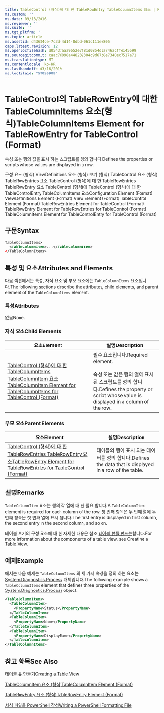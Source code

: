 ```yaml
---
title: TableControl (형식)에 대 한 TableRowEntry TableColumnItems 요소 | Microsoft Docs
ms.custom: ''
ms.date: 09/13/2016
ms.reviewer: ''
ms.suite: ''
ms.tgt_pltfrm: ''
ms.topic: article
ms.assetid: d43684ce-7c3d-4d14-8dbd-061c111ee805
caps.latest.revision: 12
ms.openlocfilehash: d05437aaa9652e7f81d0854d1a746acffe145699
ms.sourcegitcommit: caac7d098a448232304c9d6728e7340ec7517a71
ms.translationtype: MT
ms.contentlocale: ko-KR
ms.lasthandoff: 03/16/2019
ms.locfileid: "58056909"
---
```

# <a name="tablecolumnitems-element-for-tablerowentry-for-tablecontrol-format"></a><span data-ttu-id="c66f0-102">TableControl의 TableRowEntry에 대한 TableColumnItems 요소(형식)</span><span class="sxs-lookup"><span data-stu-id="c66f0-102">TableColumnItems Element for TableRowEntry for TableControl (Format)</span></span>

<span data-ttu-id="c66f0-103">속성 또는 행의 값을 표시 하는 스크립트를 정의 합니다.</span><span class="sxs-lookup"><span data-stu-id="c66f0-103">Defines the properties or scripts whose values are displayed in a row.</span></span>

<span data-ttu-id="c66f0-104">구성 요소 (형식) ViewDefinitions 요소 (형식) 보기 (형식) TableControl 요소 (형식) TableRowEntries 요소 TableControl (형식)에 대 한 TableRowEntries TableRowEntry 요소 TableControl (형식)에 TableControl (형식)에 대 한 TableControlEntry TableColumnItems 요소</span><span class="sxs-lookup"><span data-stu-id="c66f0-104">Configuration Element (Format) ViewDefinitions Element (Format) View Element (Format) TableControl Element (Format) TableRowEntries Element for TableControl (Format) TableRowEntry Element for TableRowEntries for TableControl (Format) TableColumnItems Element for TableControlEntry for TableControl (Format)</span></span>

## <a name="syntax"></a><span data-ttu-id="c66f0-105">구문</span><span class="sxs-lookup"><span data-stu-id="c66f0-105">Syntax</span></span>

```xml
TableColumnItems>
  <TableColumnItem>...</TableColumnItem>
</TableColumnItems>
```

## <a name="attributes-and-elements"></a><span data-ttu-id="c66f0-106">특성 및 요소</span><span class="sxs-lookup"><span data-stu-id="c66f0-106">Attributes and Elements</span></span>

<span data-ttu-id="c66f0-107">다음 섹션에서는 특성, 자식 요소 및 부모 요소에는 `TableColumnItems` 요소입니다.</span><span class="sxs-lookup"><span data-stu-id="c66f0-107">The following sections describe the attributes, child elements, and parent element of the `TableColumnItems` element.</span></span>

### <a name="attributes"></a><span data-ttu-id="c66f0-108">특성</span><span class="sxs-lookup"><span data-stu-id="c66f0-108">Attributes</span></span>

<span data-ttu-id="c66f0-109">없음</span><span class="sxs-lookup"><span data-stu-id="c66f0-109">None.</span></span>

### <a name="child-elements"></a><span data-ttu-id="c66f0-110">자식 요소</span><span class="sxs-lookup"><span data-stu-id="c66f0-110">Child Elements</span></span>

|<span data-ttu-id="c66f0-111">요소</span><span class="sxs-lookup"><span data-stu-id="c66f0-111">Element</span></span>|<span data-ttu-id="c66f0-112">설명</span><span class="sxs-lookup"><span data-stu-id="c66f0-112">Description</span></span>|
|-------------|-----------------|
|[<span data-ttu-id="c66f0-113">TableControl (형식)에 대 한 TableColumnItems TableColumnItem 요소</span><span class="sxs-lookup"><span data-stu-id="c66f0-113">TableColumnItem Element for TableColumnItems for TableControl (Format)</span></span>](./tablecolumnitem-element-for-tablecolumnitems-for-tablecontrol-format.md)|<span data-ttu-id="c66f0-114">필수 요소입니다.</span><span class="sxs-lookup"><span data-stu-id="c66f0-114">Required element.</span></span><br /><br /> <span data-ttu-id="c66f0-115">속성 또는 값은 행의 열에 표시 된 스크립트를 정의 합니다.</span><span class="sxs-lookup"><span data-stu-id="c66f0-115">Defines the property or script whose value is displayed in a column of the row.</span></span>|

### <a name="parent-elements"></a><span data-ttu-id="c66f0-116">부모 요소</span><span class="sxs-lookup"><span data-stu-id="c66f0-116">Parent Elements</span></span>

|<span data-ttu-id="c66f0-117">요소</span><span class="sxs-lookup"><span data-stu-id="c66f0-117">Element</span></span>|<span data-ttu-id="c66f0-118">설명</span><span class="sxs-lookup"><span data-stu-id="c66f0-118">Description</span></span>|
|-------------|-----------------|
|[<span data-ttu-id="c66f0-119">TableControl (형식)에 대 한 TableRowEntries TableRowEntry 요소</span><span class="sxs-lookup"><span data-stu-id="c66f0-119">TableRowEntry Element for TableRowEntries for TableControl (Format)</span></span>](./tablerowentry-element-for-tablerowentries-for-tablecontrol-format.md)|<span data-ttu-id="c66f0-120">테이블의 행에 표시 되는 데이터를 정의 합니다.</span><span class="sxs-lookup"><span data-stu-id="c66f0-120">Defines the data that is displayed in a row of the table.</span></span>|

## <a name="remarks"></a><span data-ttu-id="c66f0-121">설명</span><span class="sxs-lookup"><span data-stu-id="c66f0-121">Remarks</span></span>

<span data-ttu-id="c66f0-122">`TableColumnItem` 요소는 행의 각 열에 대 한 필요 합니다.</span><span class="sxs-lookup"><span data-stu-id="c66f0-122">A `TableColumnItem` element is required for each column of the row.</span></span> <span data-ttu-id="c66f0-123">첫 번째 항목은 두 번째 열에 두 번째 항목은 첫 번째 열에 표시 됩니다.</span><span class="sxs-lookup"><span data-stu-id="c66f0-123">The first entry is displayed in first column, the second entry in the second column, and so on.</span></span>

<span data-ttu-id="c66f0-124">테이블 보기의 구성 요소에 대 한 자세한 내용은 참조 [테이블 뷰를 만드는](./creating-a-table-view.md)합니다.</span><span class="sxs-lookup"><span data-stu-id="c66f0-124">For more information about the components of a table view, see [Creating a Table View](./creating-a-table-view.md).</span></span>

## <a name="example"></a><span data-ttu-id="c66f0-125">예제</span><span class="sxs-lookup"><span data-stu-id="c66f0-125">Example</span></span>

<span data-ttu-id="c66f0-126">에서는 다음 예제는 `TableColumnItems` 의 세 가지 속성을 정의 하는 요소는 [System.Diagnostics.Process](/dotnet/api/System.Diagnostics.Process) 개체입니다.</span><span class="sxs-lookup"><span data-stu-id="c66f0-126">The following example shows a `TableColumnItems` element that defines three properties of the [System.Diagnostics.Process](/dotnet/api/System.Diagnostics.Process) object.</span></span>

```xml
<TableColumnItems>
  <TableColumnItem>
    <PropertyName>Status</PropertyName>
  </TableColumnItem>
  <TableColumnItem>
    <PropertyName>Name</PropertyName>
  </TableColumnItem>
  <TableColumnItem>
    <PropertyName>DisplayName</PropertyName>
  </TableColumnItem>
</TableColumnItems>

```

## <a name="see-also"></a><span data-ttu-id="c66f0-127">참고 항목</span><span class="sxs-lookup"><span data-stu-id="c66f0-127">See Also</span></span>

[<span data-ttu-id="c66f0-128">테이블 뷰 만들기</span><span class="sxs-lookup"><span data-stu-id="c66f0-128">Creating a Table View</span></span>](./creating-a-table-view.md)

[<span data-ttu-id="c66f0-129">TableColumnItem 요소 (형식)</span><span class="sxs-lookup"><span data-stu-id="c66f0-129">TableColumnItem Element (Format)</span></span>](./tablecolumnitem-element-for-tablecolumnitems-for-tablecontrol-format.md)

[<span data-ttu-id="c66f0-130">TableRowEntry 요소 (형식)</span><span class="sxs-lookup"><span data-stu-id="c66f0-130">TableRowEntry Element (Format)</span></span>](./tablerowentry-element-for-tablerowentries-for-tablecontrol-format.md)

[<span data-ttu-id="c66f0-131">서식 파일을 PowerShell 작성</span><span class="sxs-lookup"><span data-stu-id="c66f0-131">Writing a PowerShell Formatting File</span></span>](./writing-a-powershell-formatting-file.md)
